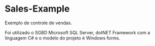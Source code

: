 # Sales-Example

Exemplo de controle de vendas.

Foi utilizado o SGBD Microsoft SQL Server, dotNET Framework com a linguagem C# e o modelo do projeto é Windows forms.
